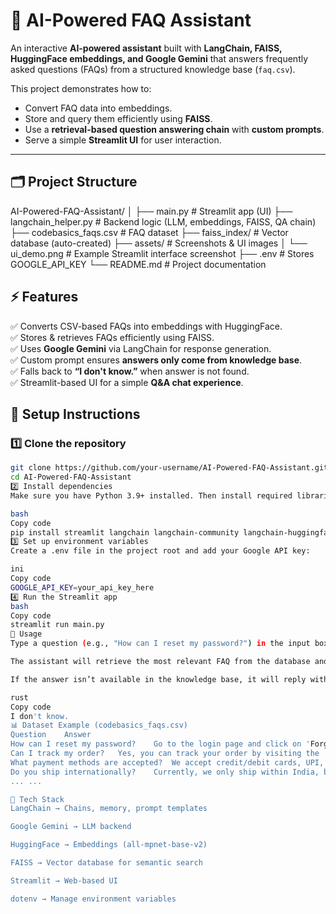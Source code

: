 # 📘 AI-Powered FAQ Assistant  

An interactive **AI-powered assistant** built with **LangChain, FAISS, HuggingFace embeddings, and Google Gemini** that answers frequently asked questions (FAQs) from a structured knowledge base (`faq.csv`).  

This project demonstrates how to:  
- Convert FAQ data into embeddings.  
- Store and query them efficiently using **FAISS**.  
- Use a **retrieval-based question answering chain** with **custom prompts**.  
- Serve a simple **Streamlit UI** for user interaction.  

---

## 🗂️ Project Structure  

AI-Powered-FAQ-Assistant/
│
├── main.py # Streamlit app (UI)
├── langchain_helper.py # Backend logic (LLM, embeddings, FAISS, QA chain)
├── codebasics_faqs.csv # FAQ dataset
├── faiss_index/ # Vector database (auto-created)
├── assets/ # Screenshots & UI images
│ └── ui_demo.png # Example Streamlit interface screenshot
├── .env # Stores GOOGLE_API_KEY
└── README.md # Project documentation

## ⚡ Features  

✅ Converts CSV-based FAQs into embeddings with HuggingFace.  
✅ Stores & retrieves FAQs efficiently using FAISS.  
✅ Uses **Google Gemini** via LangChain for response generation.  
✅ Custom prompt ensures **answers only come from knowledge base**.  
✅ Falls back to **“I don't know.”** when answer is not found.  
✅ Streamlit-based UI for a simple **Q&A chat experience**. 

## 🔧 Setup Instructions  

### 1️⃣ Clone the repository
```bash
git clone https://github.com/your-username/AI-Powered-FAQ-Assistant.git
cd AI-Powered-FAQ-Assistant
2️⃣ Install dependencies
Make sure you have Python 3.9+ installed. Then install required libraries:

bash
Copy code
pip install streamlit langchain langchain-community langchain-huggingface langchain-google-genai faiss-cpu python-dotenv
3️⃣ Set up environment variables
Create a .env file in the project root and add your Google API key:

ini
Copy code
GOOGLE_API_KEY=your_api_key_here
4️⃣ Run the Streamlit app
bash
Copy code
streamlit run main.py
🎯 Usage
Type a question (e.g., "How can I reset my password?") in the input box.

The assistant will retrieve the most relevant FAQ from the database and answer.

If the answer isn’t available in the knowledge base, it will reply with:

rust
Copy code
I don't know.
📊 Dataset Example (codebasics_faqs.csv)
Question	Answer
How can I reset my password?	Go to the login page and click on 'Forgot Password'...
Can I track my order?	Yes, you can track your order by visiting the 'My Orders' section...
What payment methods are accepted?	We accept credit/debit cards, UPI, net banking, and wallets...
Do you ship internationally?	Currently, we only ship within India, but international shipping soon.
...	...

🚀 Tech Stack
LangChain → Chains, memory, prompt templates

Google Gemini → LLM backend

HuggingFace → Embeddings (all-mpnet-base-v2)

FAISS → Vector database for semantic search

Streamlit → Web-based UI

dotenv → Manage environment variables